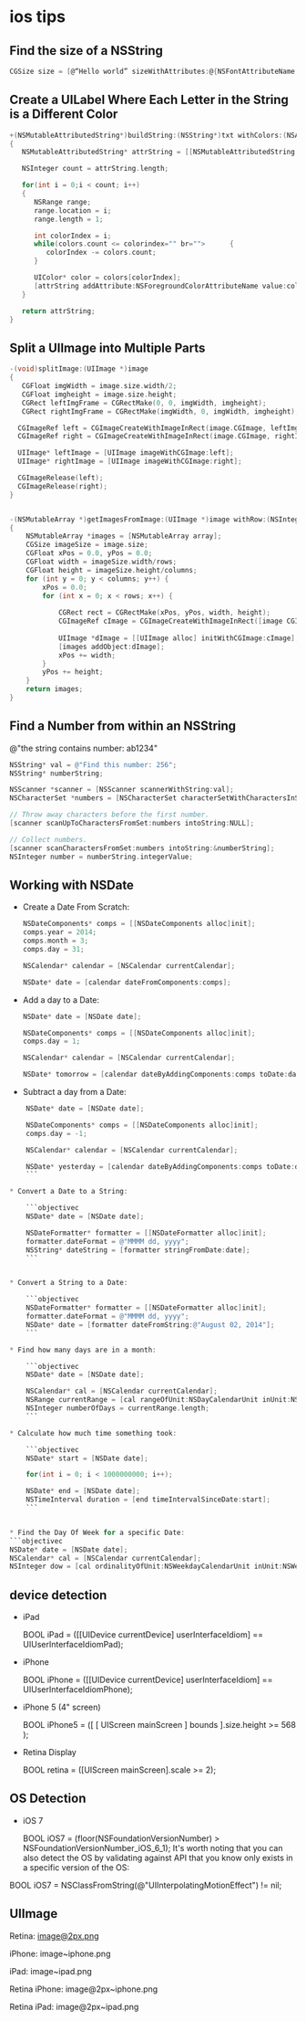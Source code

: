 # ios tips
## Find the size of a NSString
```objectivec
CGSize size = [@“Hello world” sizeWithAttributes:@{NSFontAttributeName: [UIFont fontWithName:@“Avenir-Book” size:20]}];
```
## Create a UILabel Where Each Letter in the String is a Different Color
```objectivec
+(NSMutableAttributedString*)buildString:(NSString*)txt withColors:(NSArray*)colors
{
   NSMutableAttributedString* attrString = [[NSMutableAttributedString alloc]initWithString:txt];

   NSInteger count = attrString.length;

   for(int i = 0;i < count; i++)
   {
      NSRange range;
      range.location = i;
      range.length = 1;

      int colorIndex = i;
      while(colors.count <= colorindex="" br="">      {
         colorIndex -= colors.count;
      }

      UIColor* color = colors[colorIndex];
      [attrString addAttribute:NSForegroundColorAttributeName value:color range:range];
   }

   return attrString;
}
```

## Split a UIImage into Multiple Parts
```objectivec
-(void)splitImage:(UIImage *)image
{
   CGFloat imgWidth = image.size.width/2;
   CGFloat imgheight = image.size.height;
   CGRect leftImgFrame = CGRectMake(0, 0, imgWidth, imgheight);
   CGRect rightImgFrame = CGRectMake(imgWidth, 0, imgWidth, imgheight);

  CGImageRef left = CGImageCreateWithImageInRect(image.CGImage, leftImgFrame);
  CGImageRef right = CGImageCreateWithImageInRect(image.CGImage, rightImgFrame);

  UIImage* leftImage = [UIImage imageWithCGImage:left];
  UIImage* rightImage = [UIImage imageWithCGImage:right];

  CGImageRelease(left);
  CGImageRelease(right);
}


-(NSMutableArray *)getImagesFromImage:(UIImage *)image withRow:(NSInteger)rows withColumn:(NSInteger)columns
{
    NSMutableArray *images = [NSMutableArray array];
    CGSize imageSize = image.size;
    CGFloat xPos = 0.0, yPos = 0.0;
    CGFloat width = imageSize.width/rows;
    CGFloat height = imageSize.height/columns;
    for (int y = 0; y < columns; y++) {
        xPos = 0.0;
        for (int x = 0; x < rows; x++) {
            
            CGRect rect = CGRectMake(xPos, yPos, width, height);
            CGImageRef cImage = CGImageCreateWithImageInRect([image CGImage],  rect);
            
            UIImage *dImage = [[UIImage alloc] initWithCGImage:cImage];
            [images addObject:dImage];
            xPos += width;
        }
        yPos += height;
    }
    return images;
}     


```

## Find a Number from within an NSString

@"the string contains number: ab1234"
```objectivec
NSString* val = @"Find this number: 256";
NSString* numberString;

NSScanner *scanner = [NSScanner scannerWithString:val];
NSCharacterSet *numbers = [NSCharacterSet characterSetWithCharactersInString:@"0123456789."];

// Throw away characters before the first number.
[scanner scanUpToCharactersFromSet:numbers intoString:NULL];

// Collect numbers.
[scanner scanCharactersFromSet:numbers intoString:&numberString];
NSInteger number = numberString.integerValue;
```
## Working with NSDate

* Create a Date From Scratch:

    ```objectivec
    NSDateComponents* comps = [[NSDateComponents alloc]init];
    comps.year = 2014;
    comps.month = 3;
    comps.day = 31;

    NSCalendar* calendar = [NSCalendar currentCalendar];

    NSDate* date = [calendar dateFromComponents:comps];
    ```

* Add a day to a Date:

    ```objectivec
    NSDate* date = [NSDate date];

    NSDateComponents* comps = [[NSDateComponents alloc]init];
    comps.day = 1;

    NSCalendar* calendar = [NSCalendar currentCalendar];

    NSDate* tomorrow = [calendar dateByAddingComponents:comps toDate:date options:nil];
    ```


* Subtract a day from a Date:
```objectivec
    NSDate* date = [NSDate date];

    NSDateComponents* comps = [[NSDateComponents alloc]init];
    comps.day = -1;

    NSCalendar* calendar = [NSCalendar currentCalendar];

    NSDate* yesterday = [calendar dateByAddingComponents:comps toDate:date options:nil];
    ```

* Convert a Date to a String:

    ```objectivec
    NSDate* date = [NSDate date];

    NSDateFormatter* formatter = [[NSDateFormatter alloc]init];
    formatter.dateFormat = @"MMMM dd, yyyy";
    NSString* dateString = [formatter stringFromDate:date];
    ```


* Convert a String to a Date:

    ```objectivec
    NSDateFormatter* formatter = [[NSDateFormatter alloc]init];
    formatter.dateFormat = @"MMMM dd, yyyy";
    NSDate* date = [formatter dateFromString:@"August 02, 2014"];
    ```

* Find how many days are in a month:

    ```objectivec
    NSDate* date = [NSDate date];

    NSCalendar* cal = [NSCalendar currentCalendar];
    NSRange currentRange = [cal rangeOfUnit:NSDayCalendarUnit inUnit:NSMonthCalendarUnit forDate:date];
    NSInteger numberOfDays = currentRange.length;
    ```

* Calculate how much time something took:

    ```objectivec
    NSDate* start = [NSDate date];

    for(int i = 0; i < 1000000000; i++);

    NSDate* end = [NSDate date];
    NSTimeInterval duration = [end timeIntervalSinceDate:start];
	```


* Find the Day Of Week for a specific Date:
```objectivec
NSDate* date = [NSDate date];
NSCalendar* cal = [NSCalendar currentCalendar];
NSInteger dow = [cal ordinalityOfUnit:NSWeekdayCalendarUnit inUnit:NSWeekCalendarUnit forDate:date];
```

## device detection


* iPad

	BOOL iPad = ([[UIDevice currentDevice] userInterfaceIdiom] == UIUserInterfaceIdiomPad);

* iPhone

	BOOL iPhone = ([[UIDevice currentDevice] userInterfaceIdiom] == UIUserInterfaceIdiomPhone);
* iPhone 5 (4" screen)

	BOOL iPhone5 = ([ [ UIScreen mainScreen ] bounds ].size.height >= 568 );
* Retina Display

	BOOL retina =   ([UIScreen mainScreen].scale >= 2);
    
## OS Detection

* iOS 7

	BOOL iOS7 = (floor(NSFoundationVersionNumber) > NSFoundationVersionNumber_iOS_6_1);
It's worth noting that you can also detect the OS by validating against API that you know only exists in a specific version of the OS:

BOOL iOS7 = NSClassFromString(@"UIInterpolatingMotionEffect") != nil;

## UIImage
Retina: image@2px.png

iPhone: image~iphone.png

iPad: image~ipad.png

Retina iPhone: image@2px~iphone.png

Retina iPad: image@2px~ipad.png